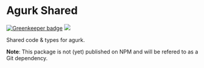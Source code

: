 # Agurk Shared

[![Greenkeeper badge](https://badges.greenkeeper.io/SimonMueller/agurk-shared.svg)](https://greenkeeper.io/)
![](https://github.com/SimonMueller/agurk-shared/workflows/Node%20CI/badge.svg)

Shared code & types for agurk.

**Note**: This package is not (yet) published on NPM and will be refered to as a Git dependency.
